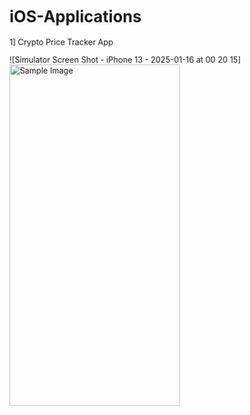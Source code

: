 # iOS-Applications
1] Crypto Price Tracker App

![Simulator Screen Shot - iPhone 13 - 2025-01-16 at 00 20 15]<img src="https://github.com/user-attachments/assets/c0d60f3d-78cd-4d78-82e8-3e82a9f62888" alt="Sample Image" style="width:300px; height:600px;">
